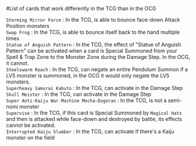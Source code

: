 #List of cards that work differently in the TCG than in the OCG

`Storming Mirror Force` : In the TCG, is able to bounce face-down Attack Position monsters  
`Swap Frog` : In the TCG, is able to bounce itself back to the hand multiple times  
`Statue of Anguish Pattern` : In the TCG, the effect of "Statue of Anguish Pattern" can be activated when a card is Special Summoned from your Spell & Trap Zone to the Monster Zone during the Damage Step. In the OCG, it cannot.  
`Steelswarm Roach` : In the TCG, can negate an entire Pendulum Summon if a LV5 monster is summoned, in the OCG it would only negate the LV5 monsters.  
`Superheavy Samurai Kabuto` : In the TCG, can activate in the Damage Step  
`Skull Meister` : In the TCG, can activate in the Damage Step  
`Super Anti-Kaiju War Machine Mecha-Dogoran` : In the TCG, is not a semi-nomi monster  
`Supervise` : In the TCG, if this card is Special Summoned by `Magical Hats` and then is attacked while face-down and destroyed by battle, its effects cannot be activated.  
`Interrupted Kaiju Slumber` : In the TCG, can activate if there's a Kaiju monster on the field  